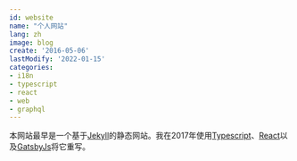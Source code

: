 ```yaml
---
id: website
name: "个人网站"
lang: zh
image: blog
create: '2016-05-06'
lastModify: '2022-01-15'
categories:
- i18n
- typescript
- react
- web
- graphql
---
```


本网站最早是一个基于[Jekyll](https://jekyllrb.com/)的静态网站。我在2017年使用[Typescript](https://www.typescriptlang.org/)、[React](https://reactjs.org/)以及[GatsbyJs](https://www.gatsbyjs.org/)将它重写。
